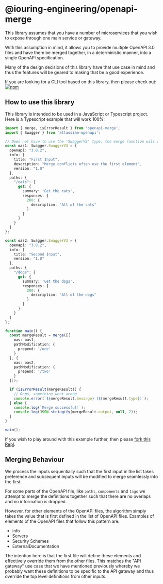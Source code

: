 # @iouring-engineering/openapi-merge

This library assumes that you have a number of microservices that you wish to expose through one main service or gateway.

With this assumption in mind, it allows you to provide multiple OpenAPI 3.0 files and have them be merged together, in a 
deterministic manner, into a single OpenAPI specification.

Many of the design decisions of this library have that use case in mind and thus the features will be geared to making that
be a good experience.

If you are looking for a CLI tool based on this library, then please check out: [![npm](https://img.shields.io/npm/v/@iouring-engineering/openapi-merge-cli?label=@iouring-engineering/openapi-merge-cli&logo=npm)](https://bit.ly/3bEVq3f)

## How to use this library

This library is intended to be used in a JavaScript or Typescript project. Here is a Typescript example that will work 100%:

``` typescript
import { merge, isErrorResult } from 'openapi-merge';
import { Swagger } from 'atlassian-openapi';

// Does not have to use the 'SwaggerV3' type, the merge function will accept 'any' so long as the underlying object is valid
const oas1: Swagger.SwaggerV3 = {
  openapi: "3.0.2",
  info: {
    title: "First Input",
    description: "Merge conflicts often use the first element",
    version: "1.0"
  },
  paths: {
    "/cats": {
      get: {
        summary: 'Get the cats',
        responses: {
          200: {
            description: "All of the cats"
          }
        }
      }
    }
  }
};

const oas2: Swagger.SwaggerV3 = {
  openapi: "3.0.2",
  info: {
    title: "Second Input",
    version: "1.0"
  },
  paths: {
    "/dogs": {
      get: {
        summary: 'Get the dogs',
        responses: {
          200: {
            description: "All of the dogs"
          }
        }
      }
    }
  }
};

function main() {
  const mergeResult = merge([{
    oas: oas1,
    pathModification: {
      prepend: '/one'
    }
  }, {
    oas: oas2,
    pathModification: {
      prepend: '/two'
    }
  }]);

  if (isErrorResult(mergeResult)) {
    // Oops, something went wrong
    console.error(`${mergeResult.message} (${mergeResult.type})`);
  } else {
    console.log(`Merge successful!`);
    console.log(JSON.stringify(mergeResult.output, null, 2));
  }
}

main();
```

If you wish to play around with this example further, then please [fork this Repl](https://replit.com/@RobertMassaioli/openapi-merge-Example?v=1).

## Merging Behaviour

We process the inputs sequentially such that the first input in the list takes preference and subsequent inputs will be 
modified to merge seamlessly into the first.

For some parts of the OpenAPI file, like `paths`, `components` and `tags` we attempt to merge the definitions together 
such that there are no overlaps and no information is dropped.

However, for other elements of the OpenAPI files, the algorithm simply takes the value that is first defined in the list of
OpenAPI files. Examples of elements of the OpenAPI files that follow this pattern are:

 - Info
 - Servers
 - Security Schemes
 - ExternalDocumentation

The intention here is that the first file will define these elements and effectively override them from the other files. This 
matches the "API gateway" use case that we have mentioned previously whereby we probably want these definitions to be specific to
the API gateway and thus override the top level definitions from other inputs.
